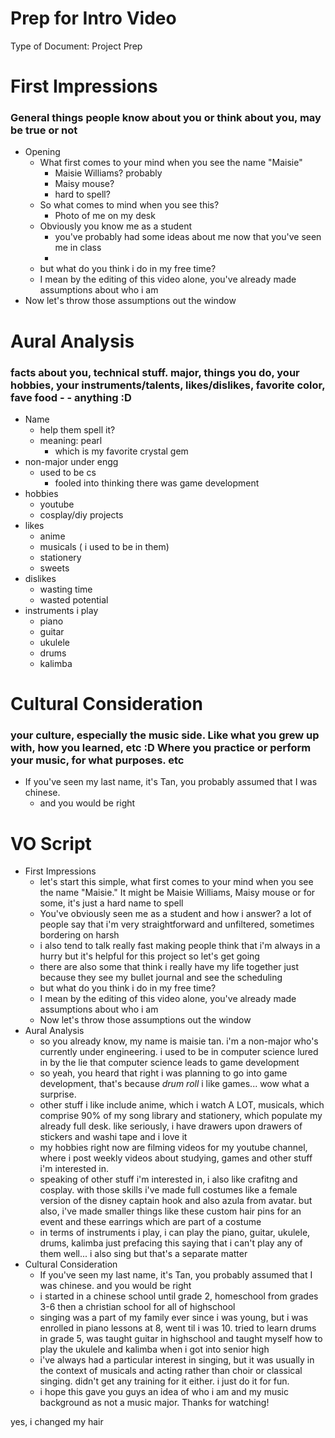 # Prep for Intro Video

Type of Document: Project Prep

# First Impressions

### General things people know about you or think about you, may be true or not

- Opening
    - What first comes to your mind when you see the name "Maisie"
        - Maisie Williams? probably
        - Maisy mouse?
        - hard to spell?
    - So what comes to mind when you see this?
        - Photo of me on my desk
    - Obviously you know me as a student
        - you've probably had some ideas about me now that you've seen me in class
        - 
    - but what do you think i do in my free time?
    - I mean by the editing of this video alone, you've already made assumptions about who i am
- Now let's throw those assumptions out the window

# Aural Analysis

### facts about you, technical stuff. major, things you do, your hobbies, your instruments/talents, likes/dislikes, favorite color, fave food - - anything :D

- Name
    - help them spell it?
    - meaning: pearl
        - which is my favorite crystal gem
- non-major under engg
    - used to be cs
        - fooled into thinking there was game development
- hobbies
    - youtube
    - cosplay/diy projects
- likes
    - anime
    - musicals ( i used to be in them)
    - stationery
    - sweets
- dislikes
    - wasting time
    - wasted potential
- instruments i play
    - piano
    - guitar
    - ukulele
    - drums
    - kalimba

# Cultural Consideration

### your culture, especially the music side. Like what you grew up with, how you learned, etc :D Where you practice or perform your music, for what purposes. etc

- If you've seen my last name, it's Tan, you probably assumed that I was chinese.
    - and you would be right

# VO Script

- First Impressions
    - let's start this simple, what first comes to your mind when you see the name "Maisie." It might be Maisie Williams, Maisy mouse or for some, it's just a hard name to spell
    - You've obviously seen me as a student and how i answer? a lot of people say that i'm very straightforward and unfiltered, sometimes bordering on harsh
    - i also tend to talk really fast making people think that i'm always in a hurry but it's helpful for this project so let's get going
    - there are also some that think i really have my life together just because they see my bullet journal and see the scheduling
    - but what do you think i do in my free time?
    - I mean by the editing of this video alone, you've already made assumptions about who i am
    - Now let's throw those assumptions out the window
- Aural Analysis
    - so you already know, my name is maisie tan. i'm a non-major who's currently under engineering. i used to be in computer science lured in by the lie that computer science leads to game development
    - so yeah, you heard that right i was planning to go into game development, that's because *drum roll* i like games... wow what a surprise.
    - other stuff i like include anime, which i watch A LOT, musicals, which comprise 90% of my song library and stationery, which populate my already full desk. like seriously, i have drawers upon drawers of stickers and washi tape and i love it
    - my hobbies right now are filming videos for my youtube channel, where i post weekly videos about studying, games and other stuff i'm interested in.
    - speaking of other stuff i'm interested in, i also like crafitng and cosplay. with those skills i've made full costumes like a female version of the disney captain hook and also azula from avatar. but also, i've made smaller things like these custom hair pins for an event and these earrings which are part of a costume
    - in terms of instruments i play, i can play the piano, guitar, ukulele, drums, kalimba just prefacing this saying that i can't play any of them well... i also sing but that's a separate matter
- Cultural Consideration
    - If you've seen my last name, it's Tan, you probably assumed that I was chinese. and you would be right
    - i started in a chinese school until grade 2, homeschool from grades 3-6 then a christian school for all of highschool
    - singing was a part of my family ever since i was young, but i was enrolled in piano lessons at 8, went til i was 10. tried to learn drums in grade 5, was taught guitar in highschool and taught myself how to play the ukulele and kalimba when i got into senior high
    - i've always had a particular interest in singing, but it was usually in the context of musicals and acting rather than choir or classical singing. didn't get any training for it either. i just do it for fun.
    - i hope this gave you guys an idea of who i am and my music background as not a music major. Thanks for watching!

yes, i changed my hair